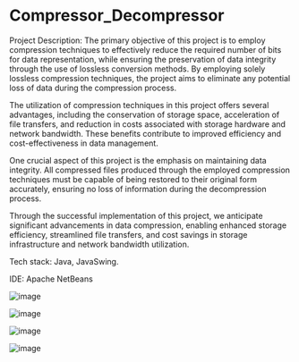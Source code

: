 # Compressor_Decompressor
Project Description:
The primary objective of this project is to employ compression techniques to effectively reduce the required number of bits for data representation, while ensuring the preservation of data integrity through the use of lossless conversion methods. By employing solely lossless compression techniques, the project aims to eliminate any potential loss of data during the compression process.

The utilization of compression techniques in this project offers several advantages, including the conservation of storage space, acceleration of file transfers, and reduction in costs associated with storage hardware and network bandwidth. These benefits contribute to improved efficiency and cost-effectiveness in data management.

One crucial aspect of this project is the emphasis on maintaining data integrity. All compressed files produced through the employed compression techniques must be capable of being restored to their original form accurately, ensuring no loss of information during the decompression process.

Through the successful implementation of this project, we anticipate significant advancements in data compression, enabling enhanced storage efficiency, streamlined file transfers, and cost savings in storage infrastructure and network bandwidth utilization.

Tech stack: Java, JavaSwing.

IDE: Apache NetBeans



![image](https://github.com/mayur-jadhav07/Compressor_Decompressor/assets/81231026/119ee82d-b54f-49ac-8f2a-62f408f4c27a)

![image](https://github.com/mayur-jadhav07/Compressor_Decompressor/assets/81231026/3f9369f7-0345-4ec4-9639-0e4a7c4356c6)

![image](https://github.com/mayur-jadhav07/Compressor_Decompressor/assets/81231026/7a88ec31-8f86-48ee-bbc8-9e34b05c3793)

![image](https://github.com/mayur-jadhav07/Compressor_Decompressor/assets/81231026/4bf6dadd-2d43-4867-897b-6a9ca12ba220)
